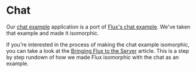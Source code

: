 # Chat

Our [chat example](https://github.com/yahoo/flux-examples/tree/master/chat) application is a port of
[Flux's chat example](https://github.com/facebook/flux/tree/master/examples/flux-chat). We've taken
that example and made it isomorphic.

If you're interested in the process of making the chat example isomorphic, you can take
a look at the [Bringing Flux to the Server](/guides/bringing-flux-to-the-server.html) article. This
is a step by step rundown of how we made Flux isomorphic with the chat as an example.
